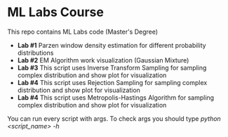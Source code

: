 # ML Labs Course
This repo contains ML Labs code (Master's Degree)

* **Lab #1** Parzen window density estimation for different probability distributions
* **Lab #2** EM Algorithm work visualization (Gaussian Mixture) 
* **Lab #3** This script uses Inverse Transform Sampling for sampling complex distribution and show plot for visualization
* **Lab #4** This script uses Rejection Sampling for sampling complex distribution and show plot for visualization
* **Lab #4** This script uses Metropolis-Hastings Algorithm for sampling complex distribution and show plot for visualization

You can run every script with args. To check args you should type *python <script_name> -h*
